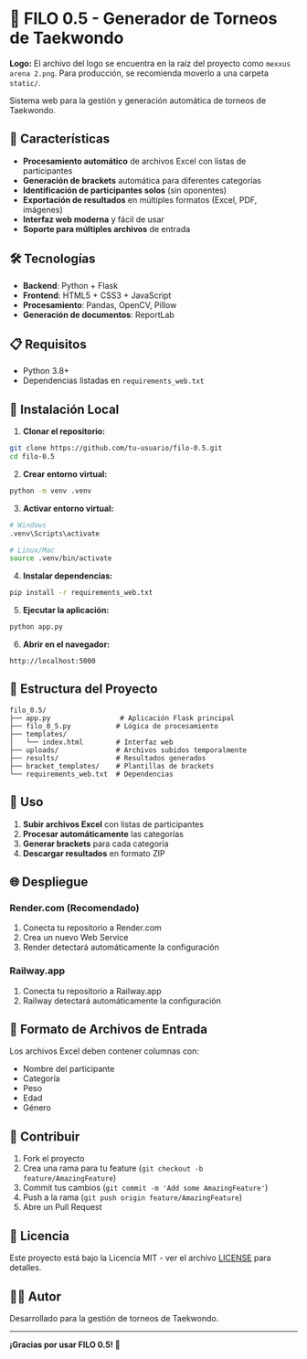 # 🥋 FILO 0.5 - Generador de Torneos de Taekwondo

**Logo:** El archivo del logo se encuentra en la raíz del proyecto como `mexxus arena 2.png`. Para producción, se recomienda moverlo a una carpeta `static/`.

Sistema web para la gestión y generación automática de torneos de Taekwondo.

## 🚀 Características

- **Procesamiento automático** de archivos Excel con listas de participantes
- **Generación de brackets** automática para diferentes categorías
- **Identificación de participantes solos** (sin oponentes)
- **Exportación de resultados** en múltiples formatos (Excel, PDF, imágenes)
- **Interfaz web moderna** y fácil de usar
- **Soporte para múltiples archivos** de entrada

## 🛠️ Tecnologías

- **Backend**: Python + Flask
- **Frontend**: HTML5 + CSS3 + JavaScript
- **Procesamiento**: Pandas, OpenCV, Pillow
- **Generación de documentos**: ReportLab

## 📋 Requisitos

- Python 3.8+
- Dependencias listadas en `requirements_web.txt`

## 🚀 Instalación Local

1. **Clonar el repositorio:**
```bash
git clone https://github.com/tu-usuario/filo-0.5.git
cd filo-0.5
```

2. **Crear entorno virtual:**
```bash
python -m venv .venv
```

3. **Activar entorno virtual:**
```bash
# Windows
.venv\Scripts\activate

# Linux/Mac
source .venv/bin/activate
```

4. **Instalar dependencias:**
```bash
pip install -r requirements_web.txt
```

5. **Ejecutar la aplicación:**
```bash
python app.py
```

6. **Abrir en el navegador:**
```
http://localhost:5000
```

## 📁 Estructura del Proyecto

```
filo_0.5/
├── app.py                 # Aplicación Flask principal
├── filo_0_5.py           # Lógica de procesamiento
├── templates/
│   └── index.html        # Interfaz web
├── uploads/              # Archivos subidos temporalmente
├── results/              # Resultados generados
├── bracket_templates/    # Plantillas de brackets
└── requirements_web.txt  # Dependencias
```

## 🎯 Uso

1. **Subir archivos Excel** con listas de participantes
2. **Procesar automáticamente** las categorías
3. **Generar brackets** para cada categoría
4. **Descargar resultados** en formato ZIP

## 🌐 Despliegue

### Render.com (Recomendado)
1. Conecta tu repositorio a Render.com
2. Crea un nuevo Web Service
3. Render detectará automáticamente la configuración

### Railway.app
1. Conecta tu repositorio a Railway.app
2. Railway detectará automáticamente la configuración

## 📝 Formato de Archivos de Entrada

Los archivos Excel deben contener columnas con:
- Nombre del participante
- Categoría
- Peso
- Edad
- Género

## 🤝 Contribuir

1. Fork el proyecto
2. Crea una rama para tu feature (`git checkout -b feature/AmazingFeature`)
3. Commit tus cambios (`git commit -m 'Add some AmazingFeature'`)
4. Push a la rama (`git push origin feature/AmazingFeature`)
5. Abre un Pull Request

## 📄 Licencia

Este proyecto está bajo la Licencia MIT - ver el archivo [LICENSE](LICENSE) para detalles.

## 👨‍💻 Autor

Desarrollado para la gestión de torneos de Taekwondo.

---

**¡Gracias por usar FILO 0.5! 🥋** 